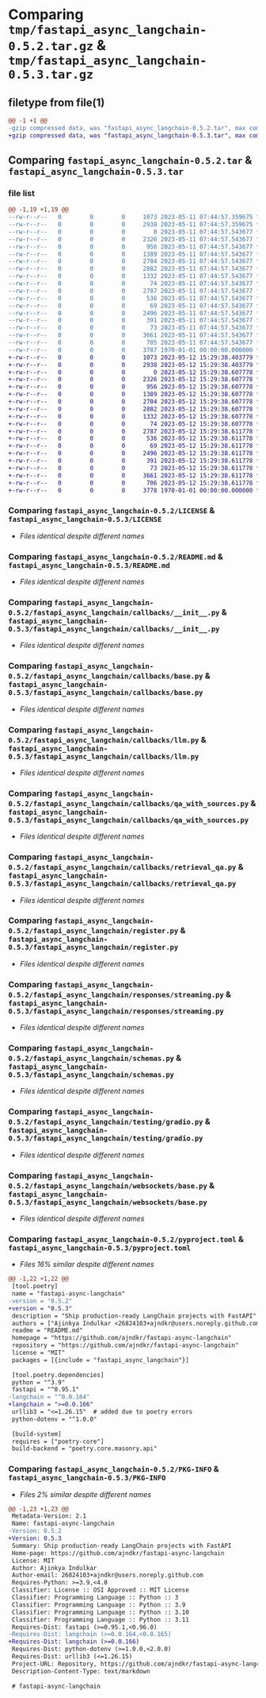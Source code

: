 # Comparing `tmp/fastapi_async_langchain-0.5.2.tar.gz` & `tmp/fastapi_async_langchain-0.5.3.tar.gz`

## filetype from file(1)

```diff
@@ -1 +1 @@
-gzip compressed data, was "fastapi_async_langchain-0.5.2.tar", max compression
+gzip compressed data, was "fastapi_async_langchain-0.5.3.tar", max compression
```

## Comparing `fastapi_async_langchain-0.5.2.tar` & `fastapi_async_langchain-0.5.3.tar`

### file list

```diff
@@ -1,19 +1,19 @@
--rw-r--r--   0        0        0     1073 2023-05-11 07:44:57.359675 fastapi_async_langchain-0.5.2/LICENSE
--rw-r--r--   0        0        0     2938 2023-05-11 07:44:57.359675 fastapi_async_langchain-0.5.2/README.md
--rw-r--r--   0        0        0        0 2023-05-11 07:44:57.543677 fastapi_async_langchain-0.5.2/fastapi_async_langchain/__init__.py
--rw-r--r--   0        0        0     2326 2023-05-11 07:44:57.543677 fastapi_async_langchain-0.5.2/fastapi_async_langchain/callbacks/__init__.py
--rw-r--r--   0        0        0      956 2023-05-11 07:44:57.543677 fastapi_async_langchain-0.5.2/fastapi_async_langchain/callbacks/base.py
--rw-r--r--   0        0        0     1389 2023-05-11 07:44:57.543677 fastapi_async_langchain-0.5.2/fastapi_async_langchain/callbacks/llm.py
--rw-r--r--   0        0        0     2704 2023-05-11 07:44:57.543677 fastapi_async_langchain-0.5.2/fastapi_async_langchain/callbacks/qa_with_sources.py
--rw-r--r--   0        0        0     2882 2023-05-11 07:44:57.543677 fastapi_async_langchain-0.5.2/fastapi_async_langchain/callbacks/retrieval_qa.py
--rw-r--r--   0        0        0     1332 2023-05-11 07:44:57.543677 fastapi_async_langchain-0.5.2/fastapi_async_langchain/register.py
--rw-r--r--   0        0        0       74 2023-05-11 07:44:57.543677 fastapi_async_langchain-0.5.2/fastapi_async_langchain/responses/__init__.py
--rw-r--r--   0        0        0     2787 2023-05-11 07:44:57.543677 fastapi_async_langchain-0.5.2/fastapi_async_langchain/responses/streaming.py
--rw-r--r--   0        0        0      536 2023-05-11 07:44:57.543677 fastapi_async_langchain-0.5.2/fastapi_async_langchain/schemas.py
--rw-r--r--   0        0        0       69 2023-05-11 07:44:57.543677 fastapi_async_langchain-0.5.2/fastapi_async_langchain/testing/__init__.py
--rw-r--r--   0        0        0     2496 2023-05-11 07:44:57.543677 fastapi_async_langchain-0.5.2/fastapi_async_langchain/testing/gradio.py
--rw-r--r--   0        0        0      391 2023-05-11 07:44:57.543677 fastapi_async_langchain-0.5.2/fastapi_async_langchain/testing/settings.py
--rw-r--r--   0        0        0       73 2023-05-11 07:44:57.543677 fastapi_async_langchain-0.5.2/fastapi_async_langchain/websockets/__init__.py
--rw-r--r--   0        0        0     3661 2023-05-11 07:44:57.543677 fastapi_async_langchain-0.5.2/fastapi_async_langchain/websockets/base.py
--rw-r--r--   0        0        0      705 2023-05-11 07:44:57.543677 fastapi_async_langchain-0.5.2/pyproject.toml
--rw-r--r--   0        0        0     3787 1970-01-01 00:00:00.000000 fastapi_async_langchain-0.5.2/PKG-INFO
+-rw-r--r--   0        0        0     1073 2023-05-12 15:29:38.403779 fastapi_async_langchain-0.5.3/LICENSE
+-rw-r--r--   0        0        0     2938 2023-05-12 15:29:38.403779 fastapi_async_langchain-0.5.3/README.md
+-rw-r--r--   0        0        0        0 2023-05-12 15:29:38.607778 fastapi_async_langchain-0.5.3/fastapi_async_langchain/__init__.py
+-rw-r--r--   0        0        0     2326 2023-05-12 15:29:38.607778 fastapi_async_langchain-0.5.3/fastapi_async_langchain/callbacks/__init__.py
+-rw-r--r--   0        0        0      956 2023-05-12 15:29:38.607778 fastapi_async_langchain-0.5.3/fastapi_async_langchain/callbacks/base.py
+-rw-r--r--   0        0        0     1389 2023-05-12 15:29:38.607778 fastapi_async_langchain-0.5.3/fastapi_async_langchain/callbacks/llm.py
+-rw-r--r--   0        0        0     2704 2023-05-12 15:29:38.607778 fastapi_async_langchain-0.5.3/fastapi_async_langchain/callbacks/qa_with_sources.py
+-rw-r--r--   0        0        0     2882 2023-05-12 15:29:38.607778 fastapi_async_langchain-0.5.3/fastapi_async_langchain/callbacks/retrieval_qa.py
+-rw-r--r--   0        0        0     1332 2023-05-12 15:29:38.607778 fastapi_async_langchain-0.5.3/fastapi_async_langchain/register.py
+-rw-r--r--   0        0        0       74 2023-05-12 15:29:38.607778 fastapi_async_langchain-0.5.3/fastapi_async_langchain/responses/__init__.py
+-rw-r--r--   0        0        0     2787 2023-05-12 15:29:38.611778 fastapi_async_langchain-0.5.3/fastapi_async_langchain/responses/streaming.py
+-rw-r--r--   0        0        0      536 2023-05-12 15:29:38.611778 fastapi_async_langchain-0.5.3/fastapi_async_langchain/schemas.py
+-rw-r--r--   0        0        0       69 2023-05-12 15:29:38.611778 fastapi_async_langchain-0.5.3/fastapi_async_langchain/testing/__init__.py
+-rw-r--r--   0        0        0     2496 2023-05-12 15:29:38.611778 fastapi_async_langchain-0.5.3/fastapi_async_langchain/testing/gradio.py
+-rw-r--r--   0        0        0      391 2023-05-12 15:29:38.611778 fastapi_async_langchain-0.5.3/fastapi_async_langchain/testing/settings.py
+-rw-r--r--   0        0        0       73 2023-05-12 15:29:38.611778 fastapi_async_langchain-0.5.3/fastapi_async_langchain/websockets/__init__.py
+-rw-r--r--   0        0        0     3661 2023-05-12 15:29:38.611778 fastapi_async_langchain-0.5.3/fastapi_async_langchain/websockets/base.py
+-rw-r--r--   0        0        0      706 2023-05-12 15:29:38.611778 fastapi_async_langchain-0.5.3/pyproject.toml
+-rw-r--r--   0        0        0     3778 1970-01-01 00:00:00.000000 fastapi_async_langchain-0.5.3/PKG-INFO
```

### Comparing `fastapi_async_langchain-0.5.2/LICENSE` & `fastapi_async_langchain-0.5.3/LICENSE`

 * *Files identical despite different names*

### Comparing `fastapi_async_langchain-0.5.2/README.md` & `fastapi_async_langchain-0.5.3/README.md`

 * *Files identical despite different names*

### Comparing `fastapi_async_langchain-0.5.2/fastapi_async_langchain/callbacks/__init__.py` & `fastapi_async_langchain-0.5.3/fastapi_async_langchain/callbacks/__init__.py`

 * *Files identical despite different names*

### Comparing `fastapi_async_langchain-0.5.2/fastapi_async_langchain/callbacks/base.py` & `fastapi_async_langchain-0.5.3/fastapi_async_langchain/callbacks/base.py`

 * *Files identical despite different names*

### Comparing `fastapi_async_langchain-0.5.2/fastapi_async_langchain/callbacks/llm.py` & `fastapi_async_langchain-0.5.3/fastapi_async_langchain/callbacks/llm.py`

 * *Files identical despite different names*

### Comparing `fastapi_async_langchain-0.5.2/fastapi_async_langchain/callbacks/qa_with_sources.py` & `fastapi_async_langchain-0.5.3/fastapi_async_langchain/callbacks/qa_with_sources.py`

 * *Files identical despite different names*

### Comparing `fastapi_async_langchain-0.5.2/fastapi_async_langchain/callbacks/retrieval_qa.py` & `fastapi_async_langchain-0.5.3/fastapi_async_langchain/callbacks/retrieval_qa.py`

 * *Files identical despite different names*

### Comparing `fastapi_async_langchain-0.5.2/fastapi_async_langchain/register.py` & `fastapi_async_langchain-0.5.3/fastapi_async_langchain/register.py`

 * *Files identical despite different names*

### Comparing `fastapi_async_langchain-0.5.2/fastapi_async_langchain/responses/streaming.py` & `fastapi_async_langchain-0.5.3/fastapi_async_langchain/responses/streaming.py`

 * *Files identical despite different names*

### Comparing `fastapi_async_langchain-0.5.2/fastapi_async_langchain/schemas.py` & `fastapi_async_langchain-0.5.3/fastapi_async_langchain/schemas.py`

 * *Files identical despite different names*

### Comparing `fastapi_async_langchain-0.5.2/fastapi_async_langchain/testing/gradio.py` & `fastapi_async_langchain-0.5.3/fastapi_async_langchain/testing/gradio.py`

 * *Files identical despite different names*

### Comparing `fastapi_async_langchain-0.5.2/fastapi_async_langchain/websockets/base.py` & `fastapi_async_langchain-0.5.3/fastapi_async_langchain/websockets/base.py`

 * *Files identical despite different names*

### Comparing `fastapi_async_langchain-0.5.2/pyproject.toml` & `fastapi_async_langchain-0.5.3/pyproject.toml`

 * *Files 16% similar despite different names*

```diff
@@ -1,22 +1,22 @@
 [tool.poetry]
 name = "fastapi-async-langchain"
-version = "0.5.2"
+version = "0.5.3"
 description = "Ship production-ready LangChain projects with FastAPI"
 authors = ["Ajinkya Indulkar <26824103+ajndkr@users.noreply.github.com>"]
 readme = "README.md"
 homepage = "https://github.com/ajndkr/fastapi-async-langchain"
 repository = "https://github.com/ajndkr/fastapi-async-langchain"
 license = "MIT"
 packages = [{include = "fastapi_async_langchain"}]
 
 [tool.poetry.dependencies]
 python = "^3.9"
 fastapi = "^0.95.1"
-langchain = "^0.0.164"
+langchain = ">=0.0.166"
 urllib3 = "<=1.26.15"  # added due to poetry errors
 python-dotenv = "^1.0.0"
 
 [build-system]
 requires = ["poetry-core"]
 build-backend = "poetry.core.masonry.api"
```

### Comparing `fastapi_async_langchain-0.5.2/PKG-INFO` & `fastapi_async_langchain-0.5.3/PKG-INFO`

 * *Files 2% similar despite different names*

```diff
@@ -1,23 +1,23 @@
 Metadata-Version: 2.1
 Name: fastapi-async-langchain
-Version: 0.5.2
+Version: 0.5.3
 Summary: Ship production-ready LangChain projects with FastAPI
 Home-page: https://github.com/ajndkr/fastapi-async-langchain
 License: MIT
 Author: Ajinkya Indulkar
 Author-email: 26824103+ajndkr@users.noreply.github.com
 Requires-Python: >=3.9,<4.0
 Classifier: License :: OSI Approved :: MIT License
 Classifier: Programming Language :: Python :: 3
 Classifier: Programming Language :: Python :: 3.9
 Classifier: Programming Language :: Python :: 3.10
 Classifier: Programming Language :: Python :: 3.11
 Requires-Dist: fastapi (>=0.95.1,<0.96.0)
-Requires-Dist: langchain (>=0.0.164,<0.0.165)
+Requires-Dist: langchain (>=0.0.166)
 Requires-Dist: python-dotenv (>=1.0.0,<2.0.0)
 Requires-Dist: urllib3 (<=1.26.15)
 Project-URL: Repository, https://github.com/ajndkr/fastapi-async-langchain
 Description-Content-Type: text/markdown
 
 # fastapi-async-langchain
```

